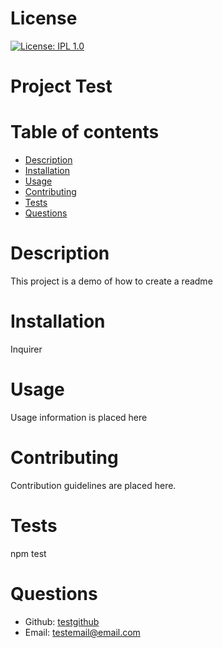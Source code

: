 
  # License

  [![License: IPL 1.0](https://img.shields.io/badge/License-IPL%201.0-blue.svg)](https://opensource.org/licenses/IPL-1.0)


# Project Test

# Table of contents
* [Description](#Description)
* [Installation](#Installation)
* [Usage](#Usage)
* [Contributing](#Contributing)
* [Tests](#Tests)
* [Questions](#Questions)

# Description
This project is a demo of how to create a readme

# Installation
Inquirer

# Usage
Usage information is placed here

# Contributing
Contribution guidelines are placed here.

# Tests
npm test

# Questions
* Github: [testgithub](https://github.com/testgithub)
* Email: testemail@email.com


